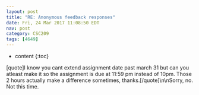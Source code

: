 ```yaml
---
layout: post
title: "RE: Anonymous feedback responses"
date: Fri, 24 Mar 2017 11:08:50 EDT
nav: post
category: CSC209
tags: [4649]
---
```


* content
{:toc}

[quote]I know you cant extend assignment date past march 31 but can you atleast make it so the assignment is due at 11:59 pm instead of 10pm. Those 2 hours actually make a difference sometimes, thanks.[/quote]\n\nSorry, no. Not this time.
<!-- more -->
<p></p>
